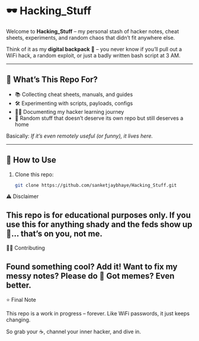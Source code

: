 # 🕶️ Hacking_Stuff  

Welcome to **Hacking_Stuff** – my personal stash of hacker notes, cheat sheets, experiments, and random chaos that didn’t fit anywhere else.  

Think of it as my **digital backpack** 🎒 – you never know if you’ll pull out a WiFi hack, a random exploit, or just a badly written bash script at 3 AM.  

---

## 📂 What’s This Repo For?  

- 📚 Collecting cheat sheets, manuals, and guides  
- 🛠️ Experimenting with scripts, payloads, configs  
- 🧑‍🎓 Documenting my hacker learning journey  
- 🎲 Random stuff that doesn’t deserve its own repo but still deserves a home  

Basically: *If it’s even remotely useful (or funny), it lives here.*  

---

## 🚀 How to Use  

1. Clone this repo:
   ```bash
   git clone https://github.com/sanketjaybhaye/Hacking_Stuff.git


⚠️ Disclaimer

This repo is for educational purposes only.
If you use this for anything shady and the feds show up 🚓… that’s on you, not me.
---
🧑‍💻 Contributing

Found something cool? Add it!
Want to fix my messy notes? Please do 🙏
Got memes? Even better.
---
⭐ Final Note

This repo is a work in progress – forever.
Like WiFi passwords, it just keeps changing.

So grab your ☕, channel your inner hacker, and dive in.
